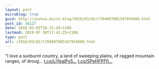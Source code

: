 ```yaml
---
layout: post
microblog: true
guid: http://joshua.micro.blog/2016/03/02/t704897885347954688.html
post_id: 36127
date: 2016-03-02T16:15:26+1100
lastmod: 2019-07-30T17:41:25+1100
type: post
url: /2016/03/02/t704897885347954688.html
---
```

"I love a sunburnt country, a land of sweeping plains, of ragged mountain ranges, of droug… [t.co/LjYealPv5...](https://t.co/LjYealPv5J) [t.co/SPeHFPFfj...](https://t.co/SPeHFPFfj3)
